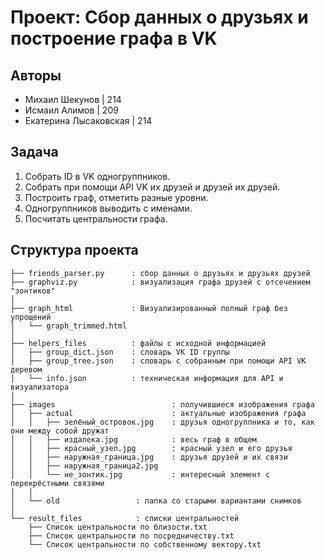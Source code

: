 # Проект: Сбор данных о друзьях и построение графа в VK

## Авторы
- Михаил Шекунов | 214
- Исмаил Алимов | 209
- Екатерина Лысаковская | 214

## Задача
1. Собрать ID в VK одногруппников.
2. Собрать при помощи API VK их друзей и друзей их друзей.
3. Построить граф, отметить разные уровни.
4. Одногруппников выводить с именами.
5. Посчитать центральности графа.

## Структура проекта

```plaintext
├── friends_parser.py      : сбор данных о друзьях и друзьях друзей
├── graphviz.py            : визуализация графа друзей с отсечением "зонтиков"
│
├── graph_html             : Визуализированный полный граф без упрощений
│   └── graph_trimmed.html
│
├── helpers_files          : файлы с исходной информацией
│   ├── group_dict.json    : словарь VK ID группы
│   ├── group_tree.json    : словарь с собранным при помощи API VK деревом
│   └── info.json          : техническая информация для API и визуализатора
│
├── images                          : получившиеся изображения графа
│   ├── actual                      : актуальные изображения графа
│   │   ├── зелёный_островок.jpg    : друзья одногруппника и то, как они между собой дружат
│   │   ├── издалека.jpg            : весь граф в общем
│   │   ├── красный_узел.jpg        : красный узел и его друзья
│   │   ├── наружная_граница.jpg    : друзья друзей и их связи
│   │   ├── наружная_граница2.jpg
│   │   └── не_зонтик.jpg           : интересный элемент с перекрёстными связями
│   │
│   └── old                 : папка со старыми вариантами снимков
│
└── result_files            : списки центральностей
    ├── Список центральности по близости.txt
    ├── Список центральности по посредничеству.txt
    └── Список центральности по собственному вектору.txt
